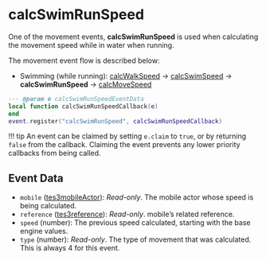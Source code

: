 # calcSwimRunSpeed

One of the movement events, **calcSwimRunSpeed** is used when calculating the movement speed while in water when running.

The movement event flow is described below:

- Swimming (while running): [calcWalkSpeed](https://mwse.github.io/MWSE/events/calcWalkSpeed) -> [calcSwimSpeed](https://mwse.github.io/MWSE/events/calcSwimSpeed) -> **calcSwimRunSpeed** -> [calcMoveSpeed](https://mwse.github.io/MWSE/events/calcMoveSpeed)

```lua
--- @param e calcSwimRunSpeedEventData
local function calcSwimRunSpeedCallback(e)
end
event.register("calcSwimRunSpeed", calcSwimRunSpeedCallback)
```

!!! tip
	An event can be claimed by setting `e.claim` to `true`, or by returning `false` from the callback. Claiming the event prevents any lower priority callbacks from being called.

## Event Data

* `mobile` ([tes3mobileActor](../../types/tes3mobileActor)): *Read-only*. The mobile actor whose speed is being calculated.
* `reference` ([tes3reference](../../types/tes3reference)): *Read-only*. mobile’s related reference.
* `speed` (number): The previous speed calculated, starting with the base engine values.
* `type` (number): *Read-only*. The type of movement that was calculated. This is always 4 for this event.

